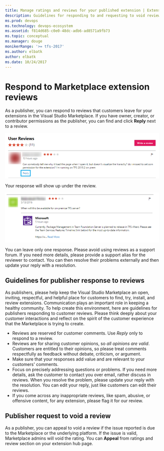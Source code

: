 ```yaml
---
title: Manage ratings and reviews for your published extension | Extensions for VSTS
description: Guidelines for responding to and requesting to void reviews for a published extension in the VSTS Marketplace.
ms.prod: devops
ms.technology: devops-ecosystem
ms.assetid: f814d685-c0e0-48dc-adb6-ad8571a9fb73
ms.topic: conceptual
ms.manager: douge
monikerRange: '>= tfs-2017'
ms.author: elbatk
author: elbatk
ms.date: 10/24/2017
---
```


# Respond to Marketplace extension reviews

As a publisher, you can respond to reviews that customers leave for your extensions in the Visual Studio Marketplace. If you have owner, creator, or 
contributor permissions as the publisher, you can find and click **Reply** next to a review.

<img alt="To respond to a review, click Reply" src="../../marketplace/_img/rating-and-review/review-reply1.png" align="middle"/><br>

Your response will show up under the review. 

<img alt="Reply details" src="../../marketplace/_img/rating-and-review/review-reply2.png" align="middle"/><br>

You can leave only one response. Please avoid using reviews as a support forum. If you need more details, please provide a support alias for the reviewer to 
contact. You can then resolve their problems externally and then update your reply with a resolution.

## Guidelines for publisher response to reviews

As publishers, please help keep the Visual Studio Marketplace an open, inviting, respectful, and helpful place for customers to find, try, install, 
and review extensions. Communication plays an important role in keeping a healthy community. To help create this environment, here are guidelines for 
publishers responding to customer reviews. Please think deeply about your customer interactions and reflect on the spirit of the customer experience 
that the Marketplace is trying to create.

* Reviews are reserved for customer comments. Use *Reply* only to respond to a review. 
* Reviews are for sharing customer opinions, so *all opinions are valid*. Customers are entitled to their opinions, so please treat comments respectfully
as feedback without debate, criticism, or argument.
* Make sure that your responses add value and are relevant to your customers' comments.
* Focus on precisely addressing questions or problems. If you need more details, ask the customer to contact you over email, rather discuss in reviews. When you 
resolve the problem, please update your reply with the resolution. You can edit your reply, just like customers can edit their reviews.
* If you come across any inappropriate reviews, like spam, abusive, or offensive content, for any extension, please flag it for our review.

## Publisher request to void a review

As a publisher, you can appeal to void a review if the issue reported is due to the Marketplace or the underlying platform. If the issue is valid, Marketplace admins will void the rating. You can **Appeal** from ratings and review section on your extension hub page.  
